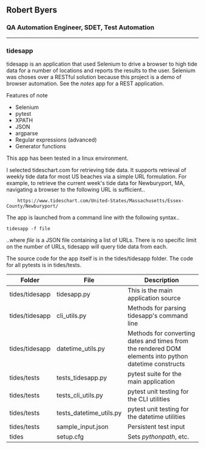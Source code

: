 
## Robert Byers
### QA Automation Engineer, SDET, Test Automation
------------

### tidesapp

tidesapp is an application that used Selenium to drive a browser to high tide data for a number of locations and reports the results to the user. Selenium was choses over a RESTful solution because this project is a demo of browser automation. See the *notes* app for a REST application.

Features of note

- Selenium
- pytest
- XPATH
- JSON
- argparse
- Regular expressions (advanced)
- Generator functions

This app has been tested in a linux environment.

I selected tideschart.com for retrieving tide data. It supports retrieval of weekly tide data for most US beaches via a simple URL formulation. For example, to retrieve the current week's tide data for Newburyport, MA, navigating a browser to the following URL is sufficient..

        https://www.tideschart.com/United-States/Massachusetts/Essex-County/Newburyport/

The app is launched from a command line with the following syntax..

`tidesapp -f file`

..where *file* is a JSON file containing a list of URLs. There is no specific limit on the number of URLs, tidesapp will query tide data from each.

The source code for the app itself is in the tides/tidesapp folder. The code for all pytests is in tides/tests.

|  Folder | File   | Description   |
| ------------ | ------------ | ------------ |
| tides/tidesapp   | tidesapp.py  | This is the main application source  |
| tides/tidesapp   | cli_utils.py  | Methods for parsing tidesapp's command line  |
| tides/tidesapp   | datetime_utils.py  | Methods for converting dates and times from the rendered DOM elements into python datetime constructs  |
| tides/tests  | tests_tidesapp.py  | pytest suite for the main application  |
| tides/tests  | tests_cli_utils.py  | pytest unit testing for the CLI utilities  |
| tides/tests  | tests_datetime_utils.py  | pytest unit testing for the datetime utilities  |
| tides/tests  | sample_input.json  | Persistent test input  |
| tides  | setup.cfg  | Sets *pythonpath*, etc.  |


